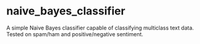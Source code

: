 naive_bayes_classifier
======================

A simple Naive Bayes classifier capable of classifying multiclass text data. Tested on spam/ham and positive/negative sentiment.
